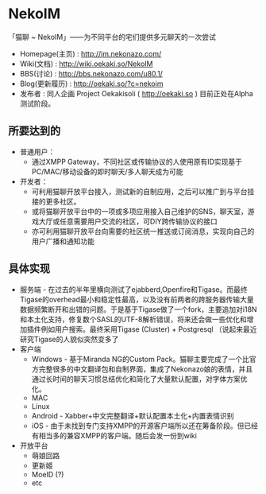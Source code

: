 NekoIM
======

「猫聊 ~ NekoIM」——为不同平台的宅们提供多元聊天的一次尝试

* Homepage(主页) : http://im.nekonazo.com/
* Wiki(文档) : http://wiki.oekaki.so/NekoIM
* BBS(讨论) : http://bbs.nekonazo.com/u80.1/
* Blog(更新履历) : http://oekaki.so/?c=nekoim
* 发布者 : 同人企画 Project Oekakisoli ( http://oekaki.so )
目前正处在Alpha测试阶段。

所要达到的
-------------
* 普通用户：
  * 通过XMPP Gateway，不同社区或传输协议的人使用原有ID实现基于PC/MAC/移动设备的即时聊天/多人聊天成为可能
* 开发者：
  * 可利用猫聊开放平台接入，测试新的自制应用，之后可以推广到与平台挂接的更多社区。
  * 或将猫聊开放平台中的一项或多项应用接入自己维护的SNS，聊天室，游戏大厅或任意需要用户交流的社区，可DIY跨传输协议的接口
  * 亦可利用猫聊开放平台向需要的社区统一推送或订阅消息，实现向自己的用户广播和通知功能

具体实现
-------------
* 服务端 - 在过去的半年里横向测试了ejabberd,Openfire和Tigase。而最终Tigase的overhead最小和稳定性最高，以及没有前两者的跨服务器传输大量数据频繁断开和出错的问题。于是基于Tigase做了一个fork，主要追加对i18N和本土化支持，修复数个SASL的UTF-8解析错误，将来还会做一些优化和增加插件例如用户搜索。最终采用Tigase (Cluster) + Postgresql （说起来最近研究Tigase的人貌似突然变多了
* 客户端
  * Windows - 基于Miranda NG的Custom Pack。猫聊主要完成了一个比官方完整很多的中文翻译包和自制界面，集成了Nekonazo娘的表情，并且通过长时间的聊天习惯总结优化和简化了大量默认配置，对字体方案优化。
  * MAC
  * Linux
  * Android - Xabber+中文完整翻译+默认配置本土化+内置表情识别
  * iOS - 由于未找到专门支持XMPP的开源客户端所以还在筹备阶段。但已经有相当多的兼容XMPP的客户端。随后会发一份到wiki
* 开放平台
  * 萌娘回路
  * 更新姬
  * MoeID (?)
  * etc
